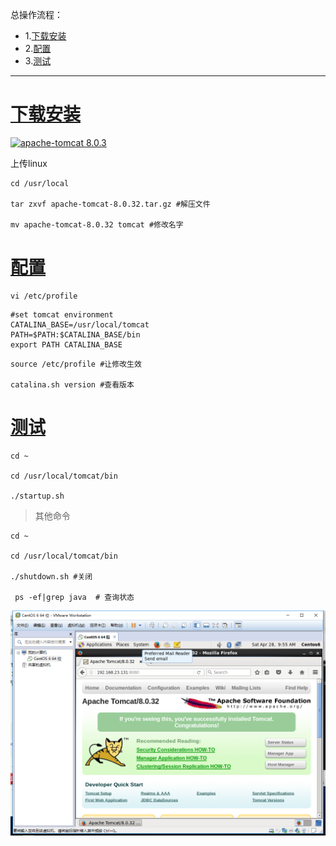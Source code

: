 总操作流程：
- 1.[下载安装](#tomcat-01)
- 2.[配置](#tomcat-02)
- 3.[测试](#tomcat-03)

----------

# <a name="tomcat-01" href="#" >下载安装</a>

[![](https://img.shields.io/badge/apache--tomcat-8.0.3-green.svg "apache-tomcat 8.0.3")](https://pan.baidu.com/s/1baB4TzFkYR2TcnB-EydYHA)


上传linux

```shell
cd /usr/local

tar zxvf apache-tomcat-8.0.32.tar.gz #解压文件

mv apache-tomcat-8.0.32 tomcat #修改名字
```
# <a name="tomcat-02" href="#" >配置</a>
```shell
vi /etc/profile
```

```shell
#set tomcat environment
CATALINA_BASE=/usr/local/tomcat
PATH=$PATH:$CATALINA_BASE/bin
export PATH CATALINA_BASE
```

```shell
source /etc/profile #让修改生效

catalina.sh version #查看版本
```
# <a name="tomcat-03" href="#" >测试</a>
```shell
cd ~

cd /usr/local/tomcat/bin

./startup.sh

```

>其他命令
```shell
cd ~

cd /usr/local/tomcat/bin

./shutdown.sh #关闭

 ps -ef|grep java  # 查询状态
```
![](image/1-1.png)
